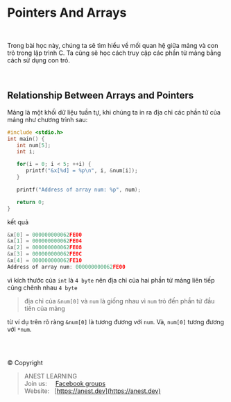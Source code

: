 # Pointers And Arrays

<br/>

Trong bài học này, chúng ta sẽ tìm hiểu về mối quan hệ giữa mảng và con trỏ trong lập trình C. Ta cũng sẽ học cách truy cập các phần tử mảng bằng cách sử dụng con trỏ.

<br/>

## Relationship Between Arrays and Pointers

Mảng là một khối dữ liệu tuần tự, khi chúng ta in ra địa chỉ các phần tử của mảng như chương trình sau:

```c
#include <stdio.h>
int main() {
   int num[5];
   int i;

   for(i = 0; i < 5; ++i) {
      printf("&x[%d] = %p\n", i, &num[i]);
   }

   printf("Address of array num: %p", num);

   return 0;
}
```

kết quả

```c
&x[0] = 000000000062FE00
&x[1] = 000000000062FE04
&x[2] = 000000000062FE08
&x[3] = 000000000062FE0C
&x[4] = 000000000062FE10
Address of array num: 000000000062FE00
```

vì kích thước của `int` là `4 byte` nên địa chỉ của hai phần tử mảng liên tiếp cũng chênh nhau `4 byte`

> địa chỉ của `&num[0]` và `num` là giống nhau vì `num` trỏ đến phần tử đầu tiên của mảng

từ ví dụ trên rõ ràng `&num[0]` là tương đương với `num`. Và, `num[0]` tương đương với `*num`.



<br />

##  

© Copyright
> ANEST LEARNING  
> Join us: &nbsp;&nbsp;&nbsp; [Facebook groups](https://www.facebook.com/groups/anest.learning/)  
> Website: &nbsp; [https://anest.dev](https://anest.dev)  


